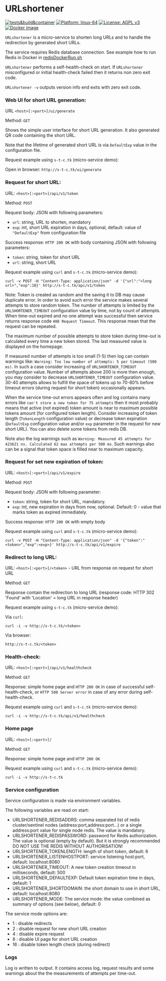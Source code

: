 # URLshortener
[![tests&build&container](https://github.com/slytomcat/URLshortener/actions/workflows/go.yml/badge.svg)](https://github.com/slytomcat/URLshortener/actions/workflows/go.yml)
[![Platform: linux-64](https://img.shields.io/badge/Platform-linux--64-blue)]()
[![License: AGPL v3](https://img.shields.io/badge/License-AGPL%20v3-blue.svg)](https://www.gnu.org/licenses/agpl-3.0)
[![Docker image](https://img.shields.io/badge/Docker-image-blue)](https://github.com/slytomcat/URLshortener/pkgs/container/urlshortener)

`URLshortener` is a micro-service to shorten long URLs and to handle the redirection by generated short URLs.

The service requires Redis database connection. See example how to run Redis in Docker in [redisDockerRun.sh](https://github.com/slytomcat/URLshortener/blob/master/redisDockerRun.sh)

`URLshortener` performs a self-health-check on start. If `URLshortener` misconfigured or initial health-check failed then it returns non zero exit code.

`URLshortener -v` outputs version info end exits with zero exit code.

### Web UI for short URL generation:

URL `<host>[:<port>]/ui/generate`

Method: `GET`

Shows the simple user interface for short URL generation. It also generated QR code containing the short URL.

Note that the lifetime of generated short URL is via `DefaultExp` value in the configuration file.

Request example using `s-t-c.tk` (micro-service demo):

Open in browser: `http://s-t-c.tk/ui/generate`

### Request for short URL:

URL: `<host>[:<port>]/api/v1/token`

Method: `POST`

Request body: JSON with following parameters:

- `url`: string, URL to shorten, mandatory
- `exp`: int, short URL expiration in days, optional, default: value of `"DefaultExp"` from configuration file

Success response: `HTTP 200 OK` with body containing JSON with following parameters:

- `token`: string, token for short URL
- `url`: string, short URL

Request example using `curl` and `s-t-c.tk` (micro-service demo):

`curl -v POST -H "Content-Type: application/json" -d '{"url":"<long url>","exp":10}' http://s-t-c.tk/api/v1/token`

Note: Token is created as random and the saving it to DB may cause duplicate error. In order to avoid such error the service makes several attempts to store random token. The number of attempts is limited by the `URLSHORTENER_TIMEOUT` configuration value by time, not by count of attempts. When time-out expired and no one attempt was successful then service returns response code `408 Request Timeout`. This response mean that the request can be repeated.

The maximum number of possible attempts to store token during time-out is calculated every time a new token stored. The last measured value is displayed on the homepage.

If measured number of attempts is too small (1-5) then log can contain warnings like: `Warning: Too low number of attempts: 5 per timeout (500 ms)`. In such a case consider increasing of `URLSHORTENER_TIMEOUT` configuration value. Number of attempts above 200 is more then enough, you may consider to decrease `URLSHORTENER_TIMEOUT` configuration value. 30-40 attempts allows to fulfill the space of tokens up to 70-80% before timeout errors (during request for short token) occasionally appears.

When the service time-out errors appears often and log contains many errors like `can't store a new token for 75 attempts` then it most probably means that active (not expired) token amount is near to maximum possible tokens amount (for configured token length). Consider increasing of token length (`TokenLength` configuration value) or decrease token expiration (`DefaultExp` configuration value and/or `exp` parameter in the request for new short URL). You can also delete some tokens from redis DB.

Note also the log warnings such as `Warning: Measured 45 attempts for 423621 ns. Calculated 62 max attempts per 500 ms`. Such warnings also can be a signal that token space is filled near to maximum capacity.


### Request for set new expiration of token:

URL: `<host>[:<port>]/api/v1/expire`

Method: `POST`

Request body: JSON with following parameter:

- `token`: string, token for short URL, mandatory.
- `exp`: int, new expiration in days from now, optional. Default: 0 - value that marks token as expired immediately.

Success response: `HTTP 200 OK` with empty body

Request example using `curl` and `s-t-c.tk` (micro-service demo):

`curl -v POST -H "Content-Type: application/json" -d '{"token":"<token>","exp":<exp>}' http://s-t-c.tk/api/v1/expire`


### Redirect to long URL:
URL: `<host>[:<port>]/<token>` - URL from response on request for short URL

Method: `GET`

Response contain the redirection to long URL (response code: HTTP 302 'Found' with 'Location' = long URL in response header)

Request example using `s-t-c.tk` (micro-service demo):

Via `curl`:

`curl -i -v http://s-t-c.tk/<token>`

Via browser:

`http://s-t-c.tk/<token>`


### Health-check:
URL: `<host>[:<port>]/api/v1/healthcheck`

Method: `GET`

Response: simple home page and `HTTP 200 OK` in case of successful self-health-check, or `HTTP 500 Server error` in case of any error during self-health-check.

Request example using `curl` and `s-t-c.tk` (micro-service demo):

`curl -i -v http://s-t-c.tk/api/v1/healthcheck`


### Home page
URL: `<host>[:<port>]/`

Method: `GET`

Response: simple home page and `HTTP 200 OK`

Request example using `curl` and `s-t-c.tk` (micro-service demo):

`curl -i -v http://s-t-c.tk`


### Service configuration

Service configuration is made via environment variables.

The following variables are read on start:
 - URLSHORTENER_REDISADDRS: comma separated list of redis cluster/sentinel nodes (address:port,address:port...) or a single address:port value for single node redis. The value is mandatory.
 - URLSHORTENER_REDISPASSWORD: password for Redis authorization. The value is optional (empty by default). But it is strongly recommended DO NOT USE THE REDIS WITHOUT AUTHORISATION!
 - URLSHORTENER_TOKENLENGTH: length of short token, default: 6
 - URLSHORTENER_LISTENHOSTPORT: service listening host:port, default: localhost:8080
 - URLSHORTENER_TIMEOUT: A new token creation timeout in milliseconds, default: 500
 - URLSHORTENER_DEFAULTEXP: Default token expiration time in days, default: 1
 - URLSHORTENER_SHORTDOMAIN: the short domain to use in short URL, default: localhost:8080
 - URLSHORTENER_MODE: The service mode: the value combined as summary of options (see below), default: 0

The service mode options are:
 - 1 : disable redirects
 - 2 : disable request for new short URL creation
 - 4 : disable expire request
 - 8 : disable UI page for short URL creation
 - 16 : disable token length check (during redirect)

### Logs

Log is written to output. It contains access log, request results and some warnings about the the measurements of attempts per time-out.
